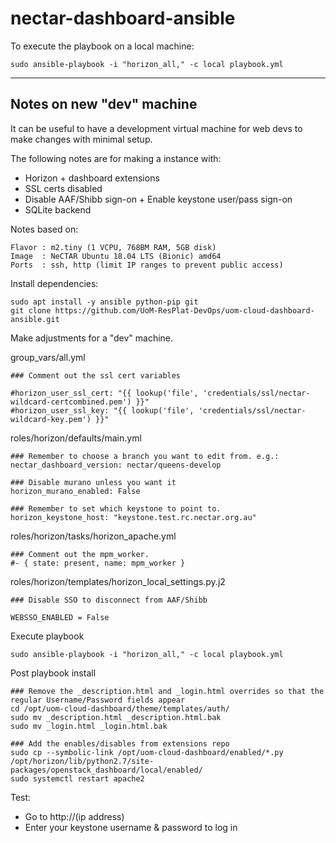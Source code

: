 # nectar-dashboard-ansible

To execute the playbook on a local machine:
```
sudo ansible-playbook -i "horizon_all," -c local playbook.yml
```

----
## Notes on new "dev" machine

It can be useful to have a development virtual machine for web devs to make changes with minimal setup.

The following notes are for making a instance with:
- Horizon + dashboard extensions
- SSL certs disabled
- Disable AAF/Shibb sign-on + Enable keystone user/pass sign-on
- SQLite backend


Notes based on:
```
Flavor : m2.tiny (1 VCPU, 768BM RAM, 5GB disk)
Image  : NeCTAR Ubuntu 18.04 LTS (Bionic) amd64
Ports  : ssh, http (limit IP ranges to prevent public access)
```

Install dependencies:
```
sudo apt install -y ansible python-pip git
git clone https://github.com/UoM-ResPlat-DevOps/uom-cloud-dashboard-ansible.git
```

Make adjustments for a "dev" machine.

group_vars/all.yml
```
### Comment out the ssl cert variables

#horizon_user_ssl_cert: "{{ lookup('file', 'credentials/ssl/nectar-wildcard-certcombined.pem') }}"
#horizon_user_ssl_key: "{{ lookup('file', 'credentials/ssl/nectar-wildcard-key.pem') }}"
```

roles/horizon/defaults/main.yml
```
### Remember to choose a branch you want to edit from. e.g.:
nectar_dashboard_version: nectar/queens-develop

### Disable murano unless you want it
horizon_murano_enabled: False

### Remember to set which keystone to point to. 
horizon_keystone_host: "keystone.test.rc.nectar.org.au"
```


roles/horizon/tasks/horizon_apache.yml
```
### Comment out the mpm_worker. 
#- { state: present, name: mpm_worker }
```

roles/horizon/templates/horizon_local_settings.py.j2
```
### Disable SSO to disconnect from AAF/Shibb 

WEBSSO_ENABLED = False
```



Execute playbook
```
sudo ansible-playbook -i "horizon_all," -c local playbook.yml
```

Post playbook install
```
### Remove the _description.html and _login.html overrides so that the regular Username/Password fields appear
cd /opt/uom-cloud-dashboard/theme/templates/auth/
sudo mv _description.html _description.html.bak
sudo mv _login.html _login.html.bak

### Add the enables/disables from extensions repo
sudo cp --symbolic-link /opt/uom-cloud-dashboard/enabled/*.py  /opt/horizon/lib/python2.7/site-packages/openstack_dashboard/local/enabled/
sudo systemctl restart apache2
```


Test:
- Go to http://(ip address)
- Enter your keystone username & password to log in









